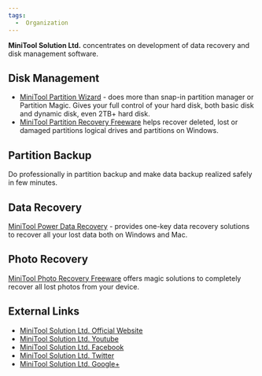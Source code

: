 ```yaml
---
tags:
  -  Organization  
---
```

**MiniTool Solution Ltd.** concentrates on development of data recovery
and disk management software.

## Disk Management

- [MiniTool Partition Wizard](minitool_partition_wizard.md) -
  does more than snap-in partition manager or Partition Magic. Gives
  your full control of your hard disk, both basic disk and dynamic disk,
  even 2TB+ hard disk.
- [MiniTool Partition Recovery
  Freeware](minitool_partition_recovery_freeware.md) helps
  recover deleted, lost or damaged partitions logical drives and
  partitions on Windows.

## Partition Backup

Do professionally in partition backup and make data backup realized
safely in few minutes.

## Data Recovery

[MiniTool Power Data
Recovery](minitool_power_data_recovery.md) - provides one-key
data recovery solutions to recover all your lost data both on Windows
and Mac.

## Photo Recovery

[MiniTool Photo Recovery
Freeware](minitool_photo_recovery_freeware.md) offers magic
solutions to completely recover all lost photos from your device.

## External Links

- [MiniTool Solution Ltd. Official
  Website](http://www.minitool-partitionrecovery.com/)
- [MiniTool Solution Ltd.
  Youtube](https://www.youtube.com/user/minitoolsolution)
- [MiniTool Solution Ltd.
  Facebook](https://www.facebook.com/minitoolsoftware)
- [MiniTool Solution Ltd. Twitter](https://twitter.com/Mini_Tools)
- [MiniTool Solution Ltd.
  Google+](https://plus.google.com/+MiniToolPartitionRecovery)


